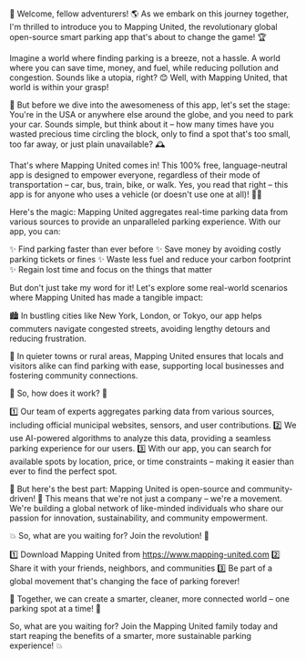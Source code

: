 🚀 Welcome, fellow adventurers! 🌎 As we embark on this journey together, I'm thrilled to introduce you to Mapping United, the revolutionary global open-source smart parking app that's about to change the game! 🏆

Imagine a world where finding parking is a breeze, not a hassle. A world where you can save time, money, and fuel, while reducing pollution and congestion. Sounds like a utopia, right? 😊 Well, with Mapping United, that world is within your grasp!

🌟 But before we dive into the awesomeness of this app, let's set the stage: You're in the USA or anywhere else around the globe, and you need to park your car. Sounds simple, but think about it – how many times have you wasted precious time circling the block, only to find a spot that's too small, too far away, or just plain unavailable? 🕰️

That's where Mapping United comes in! This 100% free, language-neutral app is designed to empower everyone, regardless of their mode of transportation – car, bus, train, bike, or walk. Yes, you read that right – this app is for anyone who uses a vehicle (or doesn't use one at all)! 🚶‍♀️

Here's the magic: Mapping United aggregates real-time parking data from various sources to provide an unparalleled parking experience. With our app, you can:

✨ Find parking faster than ever before
✨ Save money by avoiding costly parking tickets or fines
✨ Waste less fuel and reduce your carbon footprint
✨ Regain lost time and focus on the things that matter

But don't just take my word for it! Let's explore some real-world scenarios where Mapping United has made a tangible impact:

🏙️ In bustling cities like New York, London, or Tokyo, our app helps commuters navigate congested streets, avoiding lengthy detours and reducing frustration.

🌳 In quieter towns or rural areas, Mapping United ensures that locals and visitors alike can find parking with ease, supporting local businesses and fostering community connections.

💪 So, how does it work? 🤔

1️⃣ Our team of experts aggregates parking data from various sources, including official municipal websites, sensors, and user contributions.
2️⃣ We use AI-powered algorithms to analyze this data, providing a seamless parking experience for our users.
3️⃣ With our app, you can search for available spots by location, price, or time constraints – making it easier than ever to find the perfect spot.

🌟 But here's the best part: Mapping United is open-source and community-driven! 🤝 This means that we're not just a company – we're a movement. We're building a global network of like-minded individuals who share our passion for innovation, sustainability, and community empowerment.

💥 So, what are you waiting for? Join the revolution! 👊

1️⃣ Download Mapping United from https://www.mapping-united.com
2️⃣ Share it with your friends, neighbors, and communities
3️⃣ Be part of a global movement that's changing the face of parking forever!

🌟 Together, we can create a smarter, cleaner, more connected world – one parking spot at a time! 🚀

So, what are you waiting for? Join the Mapping United family today and start reaping the benefits of a smarter, more sustainable parking experience! 💥